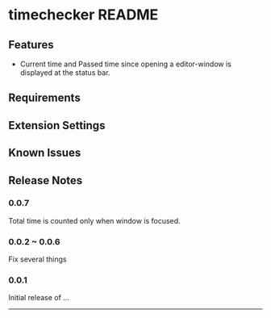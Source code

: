 # timechecker README

## Features
- Current time and Passed time since opening a editor-window is displayed at the status bar.

## Requirements

## Extension Settings

## Known Issues

## Release Notes

### 0.0.7

Total time is counted only when window is focused.

### 0.0.2 ~ 0.0.6

Fix several things

### 0.0.1

Initial release of ...

-----------------------------------------------------------------------------------------------------------